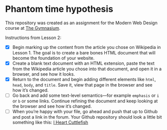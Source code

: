 # Phantom time hypothesis
This repository was created as an assignment for the Modern Web Design course at [The Gymnasium](http://www.thegymnasium.com).

Instructions from Lesson 2:
- [x] Begin marking up the content from the article you chose on Wikipedia in Lesson 1. The goal is to create a
bare bones HTML document that will become the foundation of your website. 
- [x] Create a blank text document with an HTML extension, paste the text from the Wikipedia article you
chose into that document, and open it in a browser, and see how it looks.
- [x] Return to the document and begin adding different elements like <code>html</code>, <code>head</code>, <code>body</code>, and
<code>title</code>. Save it, view that page in the browser and see how it’s changed.
- [ ] Go back and add some text-level semantics—for example <code>emphasis</code> or <code>i</code> or <code>b</code> or some links.
Continue refining the document and keep looking at the browser and see how it’s changed.
- [ ] When you’re happy with your file, go ahead and push that up to Github and post a link in the forum.
Your Github repository should look a little bit something like this: [I Heart Cuttlefish](http://aarongustafson.github.io/i-heart-cuttlefish/)
